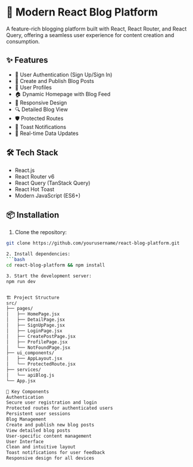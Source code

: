 # 🚀 Modern React Blog Platform

A feature-rich blogging platform built with React, React Router, and React Query, offering a seamless user experience for content creation and consumption.

## ✨ Features

- 🔐 User Authentication (Sign Up/Sign In)
- 📝 Create and Publish Blog Posts
- 👤 User Profiles
- 🏠 Dynamic Homepage with Blog Feed
- 📱 Responsive Design
- 🔍 Detailed Blog View
- 🛡️ Protected Routes
- 🍞 Toast Notifications
- 🔄 Real-time Data Updates

## 🛠️ Tech Stack

- React.js
- React Router v6
- React Query (TanStack Query)
- React Hot Toast
- Modern JavaScript (ES6+)

## 📦 Installation

1. Clone the repository:
```bash
git clone https://github.com/yourusername/react-blog-platform.git

2. Install dependencies:
```bash
cd react-blog-platform && npm install

3. Start the development server:
npm run dev


🏗️ Project Structure
src/
├── pages/
│   ├── HomePage.jsx
│   ├── DetailPage.jsx
│   ├── SignUpPage.jsx
│   ├── LoginPage.jsx
│   ├── CreatePostPage.jsx
│   ├── ProfilePage.jsx
│   └── NotFoundPage.jsx
├── ui_components/
│   ├── AppLayout.jsx
│   └── ProtectedRoute.jsx
├── services/
│   └── apiBlog.js
└── App.jsx

🔑 Key Components
Authentication
Secure user registration and login
Protected routes for authenticated users
Persistent user sessions
Blog Management
Create and publish new blog posts
View detailed blog posts
User-specific content management
User Interface
Clean and intuitive layout
Toast notifications for user feedback
Responsive design for all devices
